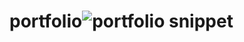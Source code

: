 # portfolio![portfolio snippet](https://github.com/user-attachments/assets/67834f73-047d-4d8f-b4d3-b713897ceb11)
